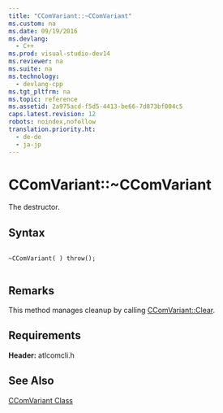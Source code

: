 ```yaml
---
title: "CComVariant::~CComVariant"
ms.custom: na
ms.date: 09/19/2016
ms.devlang: 
  - C++
ms.prod: visual-studio-dev14
ms.reviewer: na
ms.suite: na
ms.technology: 
  - devlang-cpp
ms.tgt_pltfrm: na
ms.topic: reference
ms.assetid: 2a975acd-f5d5-4413-be66-7d873bf004c5
caps.latest.revision: 12
robots: noindex,nofollow
translation.priority.ht: 
  - de-de
  - ja-jp
---
```

# CComVariant::~CComVariant
The destructor.  
  
## Syntax  
  
```  
  
~CComVariant( ) throw();  
  
```  
  
## Remarks  
 This method manages cleanup by calling [CComVariant::Clear](../vs140/CComVariant--Clear.md).  
  
## Requirements  
 **Header:** atlcomcli.h  
  
## See Also  
 [CComVariant Class](../vs140/CComVariant-Class.md)